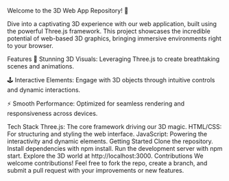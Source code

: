 Welcome to the 3D Web App Repository! 🚀

Dive into a captivating 3D experience with our web application, built using the powerful Three.js framework. This project showcases the incredible potential of web-based 3D graphics, bringing immersive environments right to your browser.

Features
🌟 Stunning 3D Visuals: Leveraging Three.js to create breathtaking scenes and animations.

🕹️ Interactive Elements: Engage with 3D objects through intuitive controls and dynamic interactions.

⚡ Smooth Performance: Optimized for seamless rendering and responsiveness across devices.

Tech Stack
Three.js: The core framework driving our 3D magic.
HTML/CSS: For structuring and styling the web interface.
JavaScript: Powering the interactivity and dynamic elements.
Getting Started
Clone the repository.
Install dependencies with npm install.
Run the development server with npm start.
Explore the 3D world at http://localhost:3000.
Contributions
We welcome contributions! Feel free to fork the repo, create a branch, and submit a pull request with your improvements or new features.
